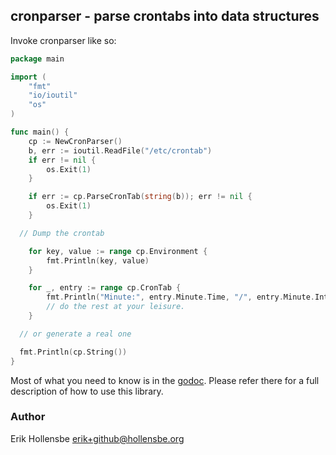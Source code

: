 ## cronparser - parse crontabs into data structures

 Invoke cronparser like so:

```go
package main

import (
	"fmt"
	"io/ioutil"
	"os"
)

func main() {
	cp := NewCronParser()
	b, err := ioutil.ReadFile("/etc/crontab")
	if err != nil {
		os.Exit(1)
	}

	if err := cp.ParseCronTab(string(b)); err != nil {
		os.Exit(1)
	}

  // Dump the crontab

	for key, value := range cp.Environment {
		fmt.Println(key, value)
	}

	for _, entry := range cp.CronTab {
		fmt.Println("Minute:", entry.Minute.Time, "/", entry.Minute.Interval)
		// do the rest at your leisure.
	}

  // or generate a real one

  fmt.Println(cp.String())
}
```


Most of what you need to know is in the
[godoc](http://godoc.org/github.com/erikh/cronparser). Please refer there for a
full description of how to use this library.

### Author

Erik Hollensbe <erik+github@hollensbe.org>
